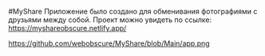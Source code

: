 ﻿#MyShare 
Приложение было создано для обменивания фотографиями с друзьями между собой. Проект можно увидеть по ссылке: https://myshareobscure.netlify.app/

https://github.com/webobscure/MyShare/blob/Main/app.png

